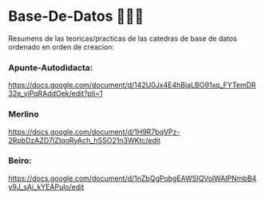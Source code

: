 # Base-De-Datos 🐘🐬🍂 
Resumens de las teoricas/practicas de las catedras de base de datos ordenado en orden de creacion:
### Apunte-Autodidacta:
  https://docs.google.com/document/d/142U0Jx4E4hBjaLBO91xq_FYTemDR32e_yjPqRAddOek/edit?pli=1
  
### Merlino
  https://docs.google.com/document/d/1H9R7bqVPz-2RpbDzAZD7IZIqoRyAch_hSSO21n3WKtc/edit

### Beiro:
   https://docs.google.com/document/d/1nZbQgPobgEAWSIQVolWAIPNmbB4y9J_sAj_kYEAPulo/edit
